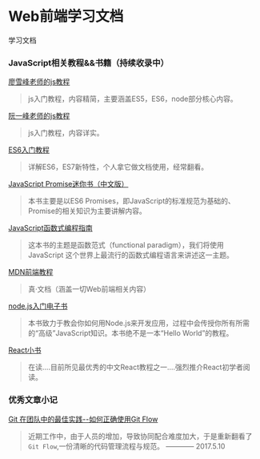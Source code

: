 # Web前端学习文档
学习文档

### JavaScript相关教程&&书籍（持续收录中）

[廖雪峰老师的js教程](http://www.liaoxuefeng.com/wiki/001434446689867b27157e896e74d51a89c25cc8b43bdb3000)

> js入门教程，内容精简，主要涵盖ES5，ES6，node部分核心内容。

[阮一峰老师的js教程](http://javascript.ruanyifeng.com/)

> js入门教程，内容详实。

[ES6入门教程](http://es6.ruanyifeng.com/#README)

> 详解ES6，ES7新特性，个人拿它做文档使用，经常翻看。

[JavaScript Promise迷你书（中文版）](http://liubin.org/promises-book/#introduction)

> 本书主要是以ES6 Promises，即JavaScript的标准规范为基础的、Promise的相关知识为主要讲解内容。

[JavaScript函数式编程指南](https://llh911001.gitbooks.io/mostly-adequate-guide-chinese/content/)

> 这本书的主题是函数范式（functional paradigm），我们将使用 JavaScript 这个世界上最流行的函数式编程语言来讲述这一主题。

[MDN前端教程](https://developer.mozilla.org/zh-CN/docs/Web/Tutorials)

> 真·文档（涵盖一切Web前端相关内容）

[node.js入门电子书](http://www.nodebeginner.org/index-zh-cn.html#a-full-blown-web-application-with-nodejs=?)

> 本书致力于教会你如何用Node.js来开发应用，过程中会传授你所有所需的“高级”JavaScript知识。本书绝不是一本“Hello World”的教程。

[React小书](http://huziketang.com/books/react/lesson1)

> 在读....目前所见最优秀的中文React教程之一....强烈推介React初学者阅读。


### 优秀文章小记

[Git 在团队中的最佳实践--如何正确使用Git Flow](http://www.cnblogs.com/cnblogsfans/p/5075073.html)

> 近期工作中，由于人员的增加，导致协同配合难度加大，于是重新翻看了`Git Flow`,一份清晰的代码管理流程与规范。  ———— 2017.5.10